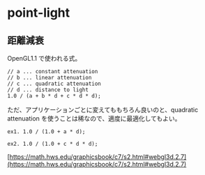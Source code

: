 # point-light

## 距離減衰

OpenGL1.1 で使われる式。

```
// a ... constant attenuation
// b ... linear attenuation
// c ... quadratic attenuation
// d ... distance to light
1.0 / (a + b * d + c * d * d);
```

ただ、アプリケーションごとに変えてももちろん良いのと、quadratic attenuation を使うことは稀なので、適度に最適化してもよい。

```
ex1. 1.0 / (1.0 + a * d);

ex2. 1.0 / (1.0 + c * d * d);
```

[https://math.hws.edu/graphicsbook/c7/s2.html#webgl3d.2.7](https://math.hws.edu/graphicsbook/c7/s2.html#webgl3d.2.7)

